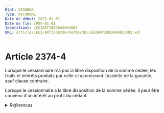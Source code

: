 ```yaml
---
État: VIGUEUR
Type: AUTONOME
Date de début: 2022-01-01
Date de fin: 2999-01-01
Identifiant: LEGIARTI000044063803
URL: article/LEGI/ARTI/00/00/44/06/38/LEGIARTI000044063803.xml
---
```


<h1>Article 2374-4</h1>

Lorsque le cessionnaire n'a pas la libre disposition de la somme cédée, les
fruits et intérêts produits par celle-ci accroissent l'assiette de la garantie,
sauf clause contraire.<br />

Lorsque le cessionnaire a la libre disposition de la somme cédée, il peut être
convenu d'un intérêt au profit du cédant.


<details>
  <summary><em>Références</em></summary>

  <h2>Articles faisant référence à l'article</h2>
  
  <ul>
    <li>
      <a href="https://legal.tricoteuses.fr//redirection/LEGIARTI000044045520?vers=git&vers=legifrance">Ordonnance n° 2021-1192 du 15 septembre 2021 portant réforme du droit des sûretés - article 11 ENTIEREMENT_MODIF</a> CREE source
    </li>
  </ul>
  
  <h2>Références faites par l'article</h2>
  
  <ul>
    <li>
      2021-09-15 CREE cible <a href="https://legal.tricoteuses.fr//redirection/LEGIARTI000044045520?vers=git&vers=legifrance">Ordonnance n° 2021-1192 du 15 septembre 2021 portant réforme du droit des sûretés - article 11 ENTIEREMENT_MODIF</a>
    </li>
  </ul>
</details>
